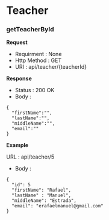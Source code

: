 # Teacher

### getTeacherById

**Request**

* Requirment : None
* Http Method : GET
* URI : api/teacher/{teacherId}

**Response**

* Status : 200 OK
* Body :
```
{
  "firstName":"",
  "lastName":"",
  "middleName":"",
  "email":""
}
```

**Example**

URL : api/teacher/5
* Body :
```
{
  "id": 5
  "firstName": "Rafael",
  "lastName" : "Manuel",
  "middleName": "Estrada",
  "email": "erafaelmanuel@gmail.com"
}
```
